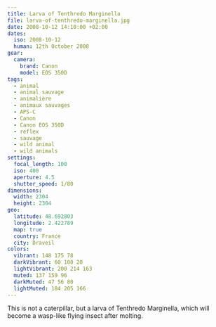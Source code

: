 ```yaml
---
title: Larva of Tenthredo Marginella
file: larva-of-tenthredo-marginella.jpg
date: 2008-10-12 14:10:00 +02:00
dates:
  iso: 2008-10-12
  human: 12th October 2008
gear:
  camera:
    brand: Canon
    model: EOS 350D
tags:
  - animal
  - animal sauvage
  - animalière
  - animaux sauvages
  - APS-C
  - Canon
  - Canon EOS 350D
  - reflex
  - sauvage
  - wild animal
  - wild animals
settings:
  focal_length: 100
  iso: 400
  aperture: 4.5
  shutter_speed: 1/80
dimensions:
  width: 2304
  height: 2304
geo:
  latitude: 48.692803
  longitude: 2.422789
  map: true
  country: France
  city: Draveil
colors:
  vibrant: 148 175 78
  darkVibrant: 60 108 20
  lightVibrant: 200 214 163
  muted: 137 159 96
  darkMuted: 47 56 80
  lightMuted: 184 205 166
---
```


This is not a caterpillar, but a larva of Tenthredo Marginella, which will become a wasp-like flying insect after molting.
